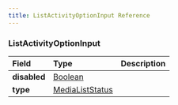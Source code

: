 ```yaml
---
title: ListActivityOptionInput Reference
---
```


### ListActivityOptionInput
<table>
<thead>
<tr>
<th colspan="2" align="left">Field</th>
<th align="left">Type</th>
<th align="left">Description</th>
</tr>
</thead>
<tbody>
<tr>
<td colspan="2" valign="top"><strong>disabled</strong></td>
<td valign="top"><a href="/reference/scalar/boolean">Boolean</a></td>
<td></td>
</tr>
<tr>
<td colspan="2" valign="top"><strong>type</strong></td>
<td valign="top"><a href="/reference/enum/medialiststatus">MediaListStatus</a></td>
<td></td>
</tr>
</tbody>
</table>